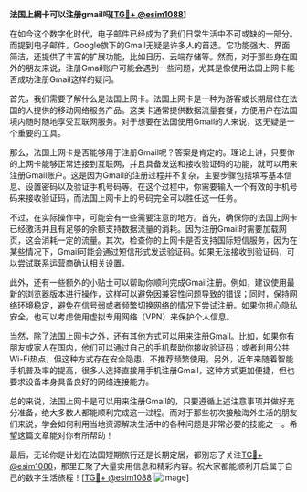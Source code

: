 **法国上網卡可以注册gmail吗[[TG💪+ @esim1088](https://t.me/s/esim1088)]**

在如今这个数字化时代，电子邮件已经成为了我们日常生活中不可或缺的一部分。而提到电子邮件，Google旗下的Gmail无疑是许多人的首选。它功能强大、界面简洁，还提供了丰富的扩展功能，比如日历、云端存储等。然而，对于那些身在国外的朋友来说，注册Gmail账户可能会遇到一些问题，尤其是像使用法国上网卡能否成功注册Gmail这样的疑问。

首先，我们需要了解什么是法国上网卡。法国上网卡是一种为游客或长期居住在法国的人提供的移动网络服务产品。这类卡通常提供数据流量套餐，方便用户在法国境内随时随地享受互联网服务。对于想要在法国使用Gmail的人来说，这无疑是一个重要的工具。

那么，法国上网卡是否能够用于注册Gmail呢？答案是肯定的。理论上讲，只要你的上网卡能够正常连接到互联网，并且具备发送和接收验证码的功能，就可以用来注册Gmail账户。这是因为Gmail的注册过程并不复杂，主要步骤包括填写基本信息、设置密码以及验证手机号码等。在这个过程中，你需要输入一个有效的手机号码来接收验证码，而法国上网卡上的号码完全可以胜任这一任务。

不过，在实际操作中，可能会有一些需要注意的地方。首先，确保你的法国上网卡已经激活并且有足够的余额支持数据流量的消耗。因为注册Gmail时需要加载网页，这会消耗一定的流量。其次，检查你的上网卡是否支持国际短信服务，因为在某些情况下，Gmail可能会通过短信形式发送验证码。如果无法接收到验证码，可以尝试联系运营商确认相关设置。

此外，还有一些额外的小贴士可以帮助你顺利完成Gmail注册。例如，建议使用最新的浏览器版本进行操作，这样可以避免因兼容性问题导致的错误；同时，保持网络环境稳定，避免在信号弱或者频繁切换网络的情况下尝试注册。如果你担心隐私安全，也可以考虑使用虚拟专用网络（VPN）来保护个人信息。

当然，除了法国上网卡之外，还有其他方式可以用来注册Gmail。比如，如果你有朋友或家人在国内，他们可以通过自己的手机帮助你接收验证码；或者利用公共Wi-Fi热点，但这种方式存在安全隐患，不推荐频繁使用。另外，近年来随着智能手机普及率的提高，很多人选择直接用手机注册Gmail，这种方式更加便捷，但也要求设备本身具备良好的网络连接能力。

总的来说，法国上网卡是可以用来注册Gmail的，只要遵循上述注意事项并做好充分准备，绝大多数人都能顺利完成这一过程。而对于那些初次接触海外生活的朋友们来说，学会如何利用当地资源解决生活中的各种问题是非常必要的技能之一。希望这篇文章能对你有所帮助！

最后，无论你是计划在法国短期旅行还是长期定居，都别忘了关注[TG💪+ @esim1088](https://t.me/s/esim1088)，那里汇聚了大量实用信息和精彩内容。祝大家都能顺利开启属于自己的数字生活旅程！[[TG💪+ @esim1088](https://t.me/s/esim1088) ![Image](https://i.postimg.cc/4NQfJmqS/Snipaste-2025-05-13-00-14-12.png)]